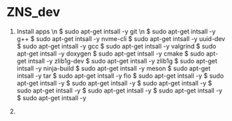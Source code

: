 # ZNS_dev

1. Install apps \n
$ sudo apt-get intsall -y git \n
$ sudo apt-get intsall -y g++
$ sudo apt-get intsall -y nvme-cli
$ sudo apt-get intsall -y uuid-dev
$ sudo apt-get intsall -y gcc
$ sudo apt-get intsall -y valgrind
$ sudo apt-get intsall -y doxygen
$ sudo apt-get intsall -y cmake
$ sudo apt-get intsall -y zlib1g-dev
$ sudo apt-get intsall -y zlib1g
$ sudo apt-get intsall -y ninja-build
$ sudo apt-get intsall -y meson
$ sudo apt-get intsall -y tar
$ sudo apt-get intsall -y fio
$ sudo apt-get intsall -y 
$ sudo apt-get intsall -y 
$ sudo apt-get intsall -y 
$ sudo apt-get intsall -y 
$ sudo apt-get intsall -y 
$ sudo apt-get intsall -y 
$ sudo apt-get intsall -y 
$ sudo apt-get intsall -y 


2. 
